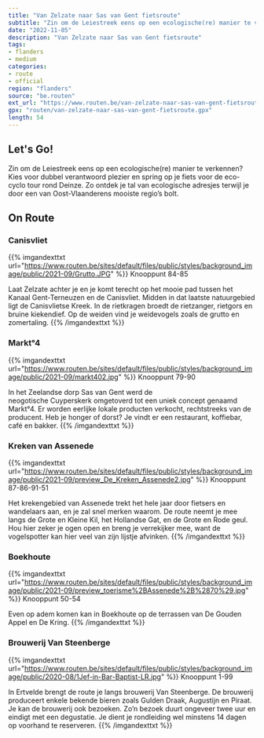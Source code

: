 ```yaml
---
title: "Van Zelzate naar Sas van Gent fietsroute"
subtitle: "Zin om de Leiestreek eens op een ecologische(re) manier te verkennen? Kies voor dubbel verantwoord plezier en spring op je fiets voor de eco-cyclo tour rond Deinze"
date: "2022-11-05"
description: "Van Zelzate naar Sas van Gent fietsroute"
tags:
- flanders
- medium
categories:
- route
- official
region: "flanders"
source: "be.routen"
ext_url: "https://www.routen.be/van-zelzate-naar-sas-van-gent-fietsroute"
gpx: "routen/van-zelzate-naar-sas-van-gent-fietsroute.gpx"
length: 54
---
```


## Let's Go!

Zin om de Leiestreek eens op een ecologische(re) manier te verkennen? Kies voor dubbel verantwoord plezier en spring op je fiets voor de eco-cyclo tour rond Deinze. Zo ontdek je tal van ecologische adresjes terwijl je door een van Oost-Vlaanderens mooiste regio’s bolt.

## On Route

### Canisvliet

{{% imgandexttxt url="https://www.routen.be/sites/default/files/public/styles/background_image/public/2021-09/Grutto.JPG" %}}
Knooppunt 84-85

Laat Zelzate achter je en je komt terecht op het mooie pad tussen het Kanaal Gent-Terneuzen en de Canisvliet. Midden in dat laatste natuurgebied ligt de Canisvlietse Kreek. In de rietkragen broedt de rietzanger, rietgors en bruine kiekendief. Op de weiden vind je weidevogels zoals de grutto en zomertaling.
{{% /imgandexttxt %}}

### Markt°4

{{% imgandexttxt url="https://www.routen.be/sites/default/files/public/styles/background_image/public/2021-09/markt402.jpg" %}}
Knooppunt 79-90

In het Zeelandse dorp Sas van Gent werd de neogotische Cuyperskerk omgetoverd tot een uniek concept genaamd Markt°4. Er worden eerlijke lokale producten verkocht, rechtstreeks van de producent. Heb je honger of dorst? Je vindt er een restaurant, koffiebar, café en bakker.
{{% /imgandexttxt %}}

### Kreken van Assenede

{{% imgandexttxt url="https://www.routen.be/sites/default/files/public/styles/background_image/public/2021-09/preview_De_Kreken_Assenede2.jpg" %}}
Knooppunt 87-86-91-51

Het krekengebied van Assenede trekt het hele jaar door fietsers en wandelaars aan, en je zal snel merken waarom. De route neemt je mee langs de Grote en Kleine Kil, het Hollandse Gat, en de Grote en Rode geul. Hou hier zeker je ogen open en breng je verrekijker mee, want de vogelspotter kan hier veel van zijn lijstje afvinken.
{{% /imgandexttxt %}}

### Boekhoute

{{% imgandexttxt url="https://www.routen.be/sites/default/files/public/styles/background_image/public/2021-09/preview_toerisme%2BAssenede%2B%2870%29.jpg" %}}
Knooppunt 50-54

Even op adem komen kan in Boekhoute op de terrassen van De Gouden Appel en De Kring.
{{% /imgandexttxt %}}

### Brouwerij Van Steenberge

{{% imgandexttxt url="https://www.routen.be/sites/default/files/public/styles/background_image/public/2020-08/1Jef-in-Bar-Baptist-LR.jpg" %}}
Knooppunt 1-99

In Ertvelde brengt de route je langs brouwerij Van Steenberge. De brouwerij produceert enkele bekende bieren zoals Gulden Draak, Augustijn en Piraat. Je kan de brouwerij ook bezoeken. Zo’n bezoek duurt ongeveer twee uur en eindigt met een degustatie. Je dient je rondleiding wel minstens 14 dagen op voorhand te reserveren.
{{% /imgandexttxt %}}



